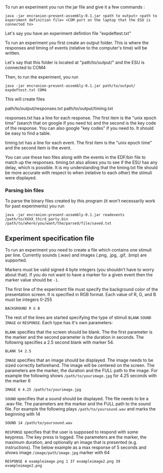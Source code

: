 To run an experiment you run the jar file and give it a few commands : 

```
java -jar encranion-present-assembly-0.1.jar <path to output> <path to experiment definition file> <COM port on the laptop that the ESU is connected to>
```

Let's say you have an experiment defintion file "expdeftest.txt"

To run an experiment you first create an output folder. This is where
the responses and timing of events (relative to the computer's time) 
will be written.

Let's say that this folder is located at "path/to/output/" and the ESU is connected to COM4

Then, to run the experiment, you run

```
java -jar encranion-present-assembly-0.1.jar path/to/output/ expdeftest.txt COM4
```

This will create files

path/to/output/responses.txt
path/to/output/timing.txt

responses.txt has a line for each response. The first item is the "unix epoch time" (search that on google if you need to)
and the second is the key code of the response. You can also google "key codes" if you need to. It should be easy to find a table.

timing.txt has a line for each event. The first item is the "unix epoch time" and the second item is the event.

You can use these two files along with the events in the EDF/bin file to match up the responses. timing.txt also allows you to
see if the ESU has any delay, which is possible. It is my understanding that the timing.txt file should be more accurate with respect
to when (relative to each other) the stimuli were displayed.


### Parsing bin files

To parse the binary files created by this program (it won't necessarily work for past experiments) you run

```
java -jar encranion-present-assembly-0.1.jar readevents /path/to/XXXX_third_party.bin /path/to/where/you/want/the/parsed/file/saved.txt
```


## Experiment specification file

To run an experiment you need to create a file which contains one stimuli per line. 
Currently sounds (.wav) and images (.png, .jpg, .gif, .bmp) are supported.

Markers must be valid signed 4 byte integers (you shouldn't have to worry about that). If you do not want
to have a marker for a given event then the marker value should be `-1`.

The first line of the experiment file must specify the background color of the presentation screen. 
It is specified in RGB format. Each value of R, G, and B must be integers 0-255

```
BACKGROUND R G B
```

The rest of the lines are started specifying the type of stimuli `BLANK` `SOUND` `IMAGE` or `RESPONSE`. 
Each type has it's own parameters:

`BLANK` specifies that the screen should be blank. The the first parameter is the marker and the 
second parameter is the duration in seconds.
The following specifies a 2.5 second blank with marker 54. 

```
BLANK 54 2.5
```

`IMAGE` specifies that an image should be displayed. The image needs to be sized correctly
beforehand. The image will be centered on the screen. The parameters are the marker, the duration
and the FULL path to the image. For example the following shows `/path/to/yourimage.jpg`
for 4.25 seconds with the marker 6

```
IMAGE 6 4.25 /path/to/yourimage.jpg
```

```SOUND``` specifies that a sound should be displayed. The file needs to be a .wav file. The
parameters are the marker and the FULL path to the sound file.
For example the following plays `/path/to/yoursound.wav` and marks the beginning with 14

```
SOUND 14 /path/to/yoursound.wav
```

```RESPONSE``` specifies that the user is supposed to respond with some keypress. The 
key press is logged. The parameters are the marker, the maximum duration, and optionally
an image that is presented (e.g. instructions). The below example as a max response
of 5 seconds and shows image `/image/path/image.jpg` marker with 64

```
RESPONSE 4 exampleimage.png 1 37 exampleimage2.png 39 exampleimage2.png
```

